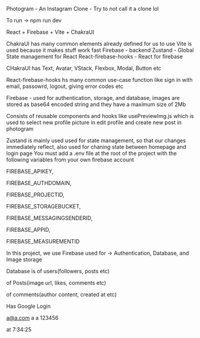 Photogram - An Instagram Clone - Try to not call it a clone lol

To run -> npm run dev

React + Firebase + Vite + ChakraUI

ChakraUI has many common elements already defined for us to use
Vite is used because it makes stuff work fast
Firebase - backend
Zustand - Global State management for React
React-firebase-hooks - React for firebase

CHakraUI has Text, Avatar, VStack, Flexbox, Modal, Button etc

React-firebase-hooks hs many common use-case function like sign in with email, passowrd, logout, giving error codes etc

Firebase - used for authentication, storage, and database, images are stored as base64 encoded string and they have a maximum size of 2Mb

Consists of reusable components and hooks like usePreviewImg.js which is used to select new profile picture in edit profile and create new post in photogram

Zustand is mainly used used for state management, so that our changes immediately reflect, also used for chaning state between homepage and login page 
You must add a .env file at the root of the project with the following variables from your own firebase account

FIREBASE_APIKEY,

FIREBASE_AUTHDOMAIN,

FIREBASE_PROJECTID,

FIREBASE_STORAGEBUCKET,

FIREBASE_MESSAGINGSENDERID,

FIREBASE_APPID,

FIREBASE_MEASUREMENTID

In this project, we use Firebase used for -> Authentication, Database, and Image storage

Database is of users(followers, posts etc)

of Posts(image url, likes, comments etc)

of comments(author content, created at etc)

Has Google Login

a@a.com a a 123456

at 7:34:25
